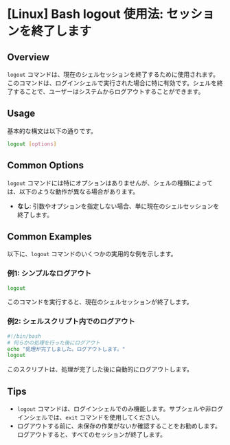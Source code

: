 # [Linux] Bash logout 使用法: セッションを終了します

## Overview
`logout` コマンドは、現在のシェルセッションを終了するために使用されます。このコマンドは、ログインシェルで実行された場合に特に有効です。シェルを終了することで、ユーザーはシステムからログアウトすることができます。

## Usage
基本的な構文は以下の通りです。

```bash
logout [options]
```

## Common Options
`logout` コマンドには特にオプションはありませんが、シェルの種類によっては、以下のような動作が異なる場合があります。

- **なし**: 引数やオプションを指定しない場合、単に現在のシェルセッションを終了します。

## Common Examples
以下に、`logout` コマンドのいくつかの実用的な例を示します。

### 例1: シンプルなログアウト
```bash
logout
```
このコマンドを実行すると、現在のシェルセッションが終了します。

### 例2: シェルスクリプト内でのログアウト
```bash
#!/bin/bash
# 何らかの処理を行った後にログアウト
echo "処理が完了しました。ログアウトします。"
logout
```
このスクリプトは、処理が完了した後に自動的にログアウトします。

## Tips
- `logout` コマンドは、ログインシェルでのみ機能します。サブシェルや非ログインシェルでは、`exit` コマンドを使用してください。
- ログアウトする前に、未保存の作業がないか確認することをお勧めします。ログアウトすると、すべてのセッションが終了します。